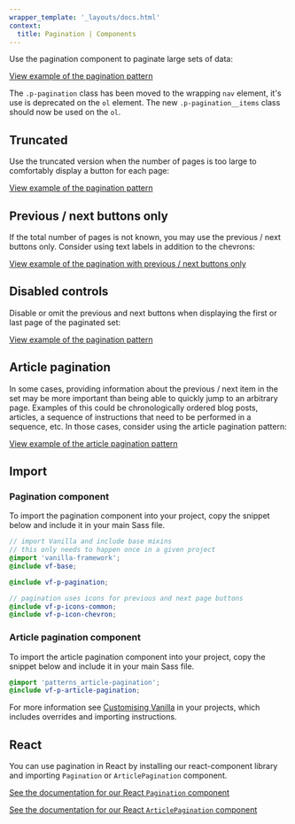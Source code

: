 ```yaml
---
wrapper_template: '_layouts/docs.html'
context:
  title: Pagination | Components
---
```


Use the pagination component to paginate large sets of data:

<div class="embedded-example"><a href="/docs/examples/patterns/pagination/pagination" class="js-example">
View example of the pagination pattern
</a></div>

<div class="p-notification--caution">
  <div class="p-notification__content">
    <p class="p-notification__message">The <code>.p-pagination</code> class has been moved to the wrapping <code>nav</code> element, it's use is deprecated on the <code>ol</code> element. The new <code>.p-pagination__items</code> class should now be used on the <code>ol</code>.</p>
  </div>
</div>

## Truncated

Use the truncated version when the number of pages is too large to comfortably display a button for each page:

<div class="embedded-example"><a href="/docs/examples/patterns/pagination/pagination-truncated" class="js-example">
View example of the pagination pattern
</a></div>

## Previous / next buttons only

If the total number of pages is not known, you may use the previous / next buttons only. Consider using text labels in addition to the chevrons:

<div class="embedded-example"><a href="/docs/examples/patterns/pagination/pagination-verbose" class="js-example">
View example of the pagination with previous / next buttons only
</a></div>

## Disabled controls

Disable or omit the previous and next buttons when displaying the first or last page of the paginated set:

<div class="embedded-example"><a href="/docs/examples/patterns/pagination/pagination-disabled" class="js-example">
View example of the pagination pattern
</a></div>

## Article pagination

In some cases, providing information about the previous / next item in the set may be more important than being able to quickly jump to an arbitrary page. Examples of this could be chronologically ordered blog posts, articles, a sequence of instructions that need to be performed in a sequence, etc. In those cases, consider using the article pagination pattern:

<div class="embedded-example"><a href="/docs/examples/patterns/article-pagination" class="js-example">
View example of the article pagination pattern
</a></div>

## Import

### Pagination component

To import the pagination component into your project, copy the snippet below and include it in your main Sass file.

```scss
// import Vanilla and include base mixins
// this only needs to happen once in a given project
@import 'vanilla-framework';
@include vf-base;

@include vf-p-pagination;

// pagination uses icons for previous and next page buttons
@include vf-p-icons-common;
@include vf-p-icon-chevron;
```

### Article pagination component

To import the article pagination component into your project, copy the snippet below and include it in your main Sass file.

```scss
@import 'patterns_article-pagination';
@include vf-p-article-pagination;
```

For more information see [Customising Vanilla](/docs/customising-vanilla/) in your projects, which includes overrides and importing instructions.

## React

You can use pagination in React by installing our react-component library and importing `Pagination` or `ArticlePagination` component.

[See the documentation for our React `Pagination` component](https://canonical-web-and-design.github.io/react-components/?path=/docs/pagination--default-story#pagination)

[See the documentation for our React `ArticlePagination` component](https://canonical-web-and-design.github.io/react-components/?path=/docs/articlepagination--default-story#articlepagination)
